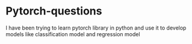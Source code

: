 # Pytorch-questions
I have been trying to learn pytorch library in python and use it to develop models like classification model and regression model
